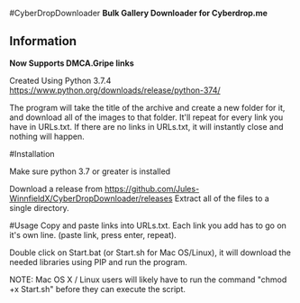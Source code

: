 #CyberDropDownloader
**Bulk Gallery Downloader for Cyberdrop.me**

## Information
**Now Supports DMCA.Gripe links**

Created Using Python 3.7.4
https://www.python.org/downloads/release/python-374/

The program will take the title of the archive and create a new folder for it, and download all of the images to that folder. It'll repeat for every link you have in URLs.txt.
If there are no links in URLs.txt, it will instantly close and nothing will happen.

#Installation

Make sure python 3.7 or greater is installed

Download a release from https://github.com/Jules-WinnfieldX/CyberDropDownloader/releases
Extract all of the files to a single directory.

#Usage
Copy and paste links into URLs.txt. 
Each link you add has to go on it's own line. (paste link, press enter, repeat).

Double click on Start.bat (or Start.sh for Mac OS/Linux), it will download the needed libraries using PIP and run the program.

NOTE: Mac OS X / Linux users will likely have to run the command "chmod +x Start.sh" before they can execute the script.
